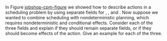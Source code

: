 

In Figure <a class="insideBookFigRef" target="_blank" href="https://simoncarrignon.github.io/aima-exercises/figures/jobshop-cpm-figure.png">jobshop-cpm-figure</a> we showed how to describe
actions in a scheduling problem by using separate fields for , , and .
Now suppose we wanted to combine scheduling with nondeterministic
planning, which requires nondeterministic and conditional effects.
Consider each of the three fields and explain if they should remain
separate fields, or if they should become effects of the action. Give an
example for each of the three.

